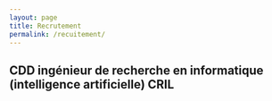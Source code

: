 ```yaml
---
layout: page
title: Recrutement
permalink: /recuitement/
---
```

## CDD ingénieur de recherche en informatique (intelligence artificielle) CRIL
